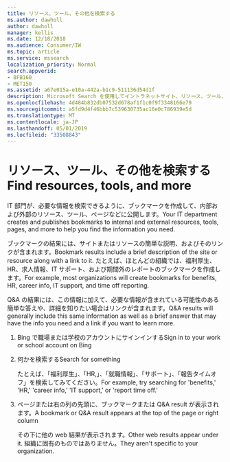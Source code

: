 ```yaml
---
title: リソース、ツール、その他を検索する
ms.author: dawholl
author: dawholl
manager: kellis
ms.date: 12/18/2018
ms.audience: Consumer/IW
ms.topic: article
ms.service: mssearch
localization_priority: Normal
search.appverid:
- BFB160
- MET150
ms.assetid: a67e015a-e10a-442a-b1c9-511136d54d1f
description: Microsoft Search を使用してイントラネットサイト、リソース、ツール、および内部情報へのリンクを検索する
ms.openlocfilehash: 4d484b832db07532d678af1f1c0f9f3348166e79
ms.sourcegitcommit: a5fd9d4f46bbb7c539630735ac16e0c786939e5d
ms.translationtype: MT
ms.contentlocale: ja-JP
ms.lasthandoff: 05/01/2019
ms.locfileid: "33508843"
---
```

# <a name="find-resources-tools-and-more"></a><span data-ttu-id="f3530-103">リソース、ツール、その他を検索する</span><span class="sxs-lookup"><span data-stu-id="f3530-103">Find resources, tools, and more</span></span>

<span data-ttu-id="f3530-104">IT 部門が、必要な情報を検索できるように、ブックマークを作成して、内部および外部のリソース、ツール、ページなどに公開します。</span><span class="sxs-lookup"><span data-stu-id="f3530-104">Your IT department creates and publishes bookmarks to internal and external resources, tools, pages, and more to help you find the information you need.</span></span>
  
<span data-ttu-id="f3530-105">ブックマークの結果には、サイトまたはリソースの簡単な説明、およびそのリンクが含まれます。</span><span class="sxs-lookup"><span data-stu-id="f3530-105">Bookmark results include a brief description of the site or resource along with a link to it.</span></span> <span data-ttu-id="f3530-106">たとえば、ほとんどの組織では、福利厚生、HR、求人情報、IT サポート、および期間外のレポートのブックマークを作成します。</span><span class="sxs-lookup"><span data-stu-id="f3530-106">For example, most organizations will create bookmarks for benefits, HR, career info, IT support, and time off reporting.</span></span>
  
<span data-ttu-id="f3530-107">Q&A の結果には、この情報に加えて、必要な情報が含まれている可能性のある簡単な答えや、詳細を知りたい場合はリンクが含まれます。</span><span class="sxs-lookup"><span data-stu-id="f3530-107">Q&A results will generally include this same information as well as a brief answer that may have the info you need and a link if you want to learn more.</span></span>
  
1. <span data-ttu-id="f3530-108">Bing で職場または学校のアカウントにサインインする</span><span class="sxs-lookup"><span data-stu-id="f3530-108">Sign in to your work or school account on Bing</span></span> 
    
2. <span data-ttu-id="f3530-109">何かを検索する</span><span class="sxs-lookup"><span data-stu-id="f3530-109">Search for something</span></span>
    
    <span data-ttu-id="f3530-110">たとえば、「福利厚生」、「HR,」、「就職情報」、「サポート」、「報告タイムオフ」を検索してみてください。</span><span class="sxs-lookup"><span data-stu-id="f3530-110">For example, try searching for 'benefits,' 'HR,' 'career info,' 'IT support,' or 'report time off.'</span></span>
    
3. <span data-ttu-id="f3530-111">ページまたは右の列の先頭に、ブックマークまたは Q&A result が表示されます。</span><span class="sxs-lookup"><span data-stu-id="f3530-111">A bookmark or Q&A result appears at the top of the page or right column</span></span>
    
    <span data-ttu-id="f3530-112">その下に他の web 結果が表示されます。</span><span class="sxs-lookup"><span data-stu-id="f3530-112">Other web results appear under it.</span></span> <span data-ttu-id="f3530-113">組織に固有のものではありません。</span><span class="sxs-lookup"><span data-stu-id="f3530-113">They aren't specific to your organization.</span></span>

  


